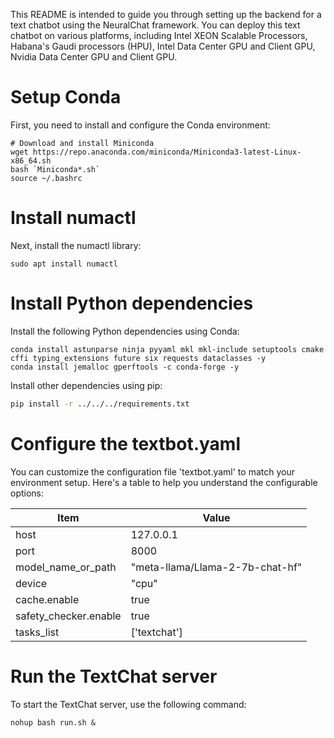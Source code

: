 This README is intended to guide you through setting up the backend for a text chatbot using the NeuralChat framework. You can deploy this text chatbot on various platforms, including Intel XEON Scalable Processors, Habana's Gaudi processors (HPU), Intel Data Center GPU and Client GPU, Nvidia Data Center GPU and Client GPU.


# Setup Conda

First, you need to install and configure the Conda environment:

```shell
# Download and install Miniconda
wget https://repo.anaconda.com/miniconda/Miniconda3-latest-Linux-x86_64.sh
bash `Miniconda*.sh`
source ~/.bashrc
```

# Install numactl

Next, install the numactl library:

```shell
sudo apt install numactl
```

# Install Python dependencies

Install the following Python dependencies using Conda:

```shell
conda install astunparse ninja pyyaml mkl mkl-include setuptools cmake cffi typing_extensions future six requests dataclasses -y
conda install jemalloc gperftools -c conda-forge -y
```

Install other dependencies using pip:

```bash
pip install -r ../../../requirements.txt
```

# Configure the textbot.yaml

You can customize the configuration file 'textbot.yaml' to match your environment setup. Here's a table to help you understand the configurable options:

|  Item              | Value                                      |
| ------------------- | --------------------------------------- |
| host                | 127.0.0.1                              |
| port                | 8000                                   |
| model_name_or_path  | "meta-llama/Llama-2-7b-chat-hf"        |
| device              | "cpu"                                  |
| cache.enable        | true                                  |
| safety_checker.enable | true                                |
| tasks_list          | ['textchat']                           |



# Run the TextChat server
To start the TextChat server, use the following command:

```shell
nohup bash run.sh &
```
